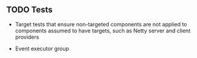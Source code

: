 
## TODO Tests

* Target tests that ensure non-targeted components are not applied to components assumed to have targets,
  such as Netty server and client providers
 
* Event executor group